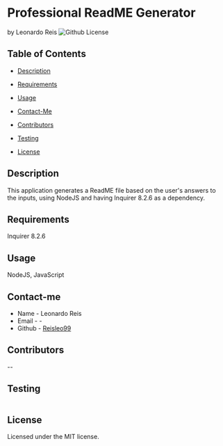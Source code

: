 # Professional ReadME Generator
by Leonardo Reis
![Github License](https://img.shields.io/badge/license-MIT-blue.svg)
## Table of Contents
* [Description](#description)
* [Requirements](#requirements)
* [Usage](#usage)
* [Contact-Me](#contact-me)
* [Contributors](#contributors)
* [Testing](#testing)

* [License](#license)

## Description
This application generates a ReadME file based on the user's answers to the inputs, using NodeJS and having Inquirer 8.2.6 as a dependency.
## Requirements
Inquirer 8.2.6
## Usage
NodeJS, JavaScript
## Contact-me
* Name - Leonardo Reis
* Email - -
* Github - [Reisleo99](https://github.com/Reisleo99)
## Contributors
--
## Testing
```

```
## License

Licensed under the MIT license.